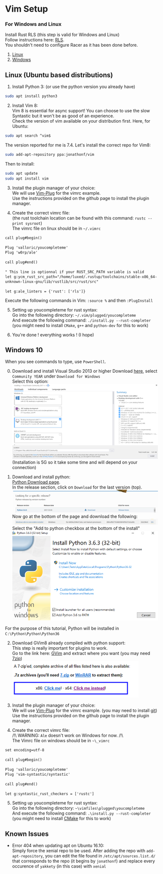 # Vim Setup

### For Windows and Linux
Install Rust RLS (this step is valid for Windows and Linux)  
Follow instructions here: [RLS](https://github.com/rust-lang-nursery/rls#setup).  
You shouldn't need to configure Racer as it has been done before.

1. [Linux](#linux-ubuntu-based-distributions)
2. [Windows](#windows-10)  
  
## Linux (Ubuntu based distributions)

1. Install Python 3: (or use the python version you already have)  
```sh
sudo apt install python3
```

2. Install Vim 8:  
Vim 8 is essential for async support! You can choose to use the slow Syntastic but it won't be as good of an experience.  
Check the version of vim available on your distribution first. Here, for Ubuntu:  
```sh
sudo apt search ^vim$
```
The version reported for me is 7.4. Let's install the correct repo for Vim8:  
```sh
sudo add-apt-repository ppa:jonathonf/vim
```

Then to install:  
```sh
sudo apt update
sudo apt install vim
```

3. Install the plugin manager of your choice:  
We will use [Vim-Plug](https://github.com/junegunn/vim-plug) for the vimrc example.  
Use the instructions provided on the github page to install the plugin manager.  

4. Create the correct vimrc file:  
(the rust toolchain location can be found with this command: `rustc --print sysroot`)  
The vimrc file on linux should be in `~/.vimrc`
```vim
call plug#begin()

Plug 'valloric/youcompleteme'
Plug 'w0rp/ale'

call plug#end()

" This line is optionnal if your RUST_SRC_PATH variable is valid
let g:ycm_rust_src_path="/home/luxed/.rustup/toolchains/stable-x86_64-unknown-linux-gnu/lib/rustlib/src/rust/src"

let g:ale_linters = {'rust': ['rls']}
```

Execute the following commands in Vim: `:source %` and then `:PlugInstall`

5. Setting up youcompleteme for rust syntax:  
Go into the following directory: `~/.vim/plugged/youcompleteme`  
And execute the following command: `./install.py --rust-completer` (you might need to install `CMake`, `g++` and `python-dev` for this to work)  

6. You're done ! everything works ! (I hope)

## Windows 10

When you see commands to type, use `PowerShell`.  

0. Download and install Visual Studio 2013 or higher
Download [here](https://www.visualstudio.com/), select `Community YEAR` under `Download for Windows`  
Select this option:  
![GVim00](images/GVim_00VisualStudio.PNG)  
(Installation is 5G so it take some time and will depend on your connection)

1. Download and install python:  
[Python Download page](https://www.python.org/downloads).  
In the release section, click on `Download` for the last version (top).  
![GVim0101](images/GVim_01Python_01Release.PNG)  
Now go at the bottom of the page and download the following:  
![Gvim0102](images/GVim_01Python_02Download.PNG)  
Select the "Add to python checkbox at the bottom of the install"  
![Gvim01](images/GVim_01Path.PNG)  

For the purpose of this tutorial, Python will be installed in `C:\Python\Python\Python36`  

2. Download GVim8 already compiled with python support:  
This step is really important for plugins to work.  
Go to the link here: [GVim](https://tuxproject.de/projects/vim/) and extract where you want (you may need [7zip](http://www.7-zip.org/))  
![GVim02](images/GVim_02Download.PNG)

3. Install the plugin manager of your choice:  
We will use [Vim-Plug](https://github.com/junegunn/vim-plug) for the vimrc example. (you may need to install [git](https://git-scm.com/download))  
Use the instructions provided on the github page to install the plugin manager.  

4. Create the correct vimrc file:  
/!\ WARNING: `Ale` doesn't work on Windows for now. /!\   
The Vimrc file on windows should be in `~\_vimrc`
```vim
set encoding=utf-8

call plug#begin()

Plug 'valloric/youcompleteme'
Plug 'vim-syntastic/syntastic'

call plug#end()

let g:syntastic_rust_checkers = ['rustc']
```

5. Setting up youcompleteme for rust syntax:  
Go into the following directory: `~\vimfiles\plugged\youcompleteme`  
And execute the following command: `.\install.py --rust-completer` (you might need to install [CMake](https://cmake.org/download/) for this to work)  

## Known Issues
* Error 404 when updating apt on Ubuntu 16.10:  
Simply force the xenial repo to be used. After adding the repo with `add-apt-repository`, you can edit the file found in `/etc/apt/sources.list.d/` that corresponds to the repo (it begins by `jonathonf`) and replace every occurence of `yakkety` (in this case) with `xenial`
